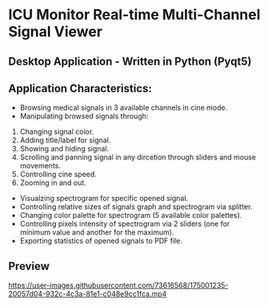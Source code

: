 # ICU Monitor Real-time Multi-Channel Signal Viewer
## Desktop Application - Written in Python (Pyqt5)
## Application Characteristics:
- Browsing medical signals in 3 available channels in cine mode.
- Manipulating browsed signals through:
1) Changing signal color.
2) Adding title/label for signal.
3) Showing and hiding signal.
4) Scrolling and panning signal in any dircetion through sliders and mouse movements.
5) Controlling cine speed.
6) Zooming in and out.
- Visualzing spectrogram for specific opened signal.
- Controlling relative sizes of signals graph and spectrogram via splitter.
- Changing color palette for spectrogram (5 available color palettes).
- Controlling pixels intensity of spectrogram via 2 sliders (one for minimum value and another for the maximum).
- Exporting statistics of opened signals to PDF file.

## Preview



https://user-images.githubusercontent.com/73616568/175001235-20057d04-932c-4c3a-81e1-c048e9cc1fca.mp4

